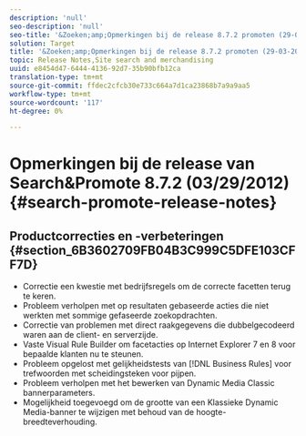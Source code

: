 ```yaml
---
description: 'null'
seo-description: 'null'
seo-title: '&Zoeken;amp;Opmerkingen bij de release 8.7.2 promoten (29-03-2012)'
solution: Target
title: '&Zoeken;amp;Opmerkingen bij de release 8.7.2 promoten (29-03-2012)'
topic: Release Notes,Site search and merchandising
uuid: e8454d47-6444-4136-92d7-35b90bfb12ca
translation-type: tm+mt
source-git-commit: ffdec2cfcb30e733c664a7d1ca23868b7a9a9aa5
workflow-type: tm+mt
source-wordcount: '117'
ht-degree: 0%

---
```



# Opmerkingen bij de release van Search&amp;Promote 8.7.2 (03/29/2012){#search-promote-release-notes}

## Productcorrecties en -verbeteringen {#section_6B3602709FB04B3C999C5DFE103CFF7D}

* Correctie een kwestie met bedrijfsregels om de correcte facetten terug te keren.
* Probleem verholpen met op resultaten gebaseerde acties die niet werkten met sommige gefaseerde zoekopdrachten.
* Correctie van problemen met direct raakgegevens die dubbelgecodeerd waren aan de client- en serverzijde.
* Vaste Visual Rule Builder om facetacties op Internet Explorer 7 en 8 voor bepaalde klanten nu te steunen.
* Probleem opgelost met gelijkheidstests van [!DNL Business Rules] voor trefwoorden met scheidingsteken voor pijpen.
* Probleem verholpen met het bewerken van Dynamic Media Classic bannerparameters.
* Mogelijkheid toegevoegd om de grootte van een Klassieke Dynamic Media-banner te wijzigen met behoud van de hoogte-breedteverhouding.

